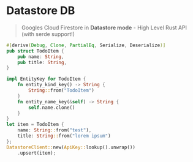 # Datastore DB
> Googles Cloud Firestore in <b>Datastore mode</b> - High Level Rust API (with serde support!)

```rust
#[derive(Debug, Clone, PartialEq, Serialize, Deserialize)]
pub struct TodoItem {
    pub name: String,
    pub title: String,
}

impl EntityKey for TodoItem {
    fn entity_kind_key() -> String {
        String::from("TodoItem")
    }
    fn entity_name_key(&self) -> String {
        self.name.clone()
    }
}
let item = TodoItem {
    name: String::from("test"),
    title: String::from("lorem ipsum")
};
DatastoreClient::new(ApiKey::lookup().unwrap())
    .upsert(item);
```


